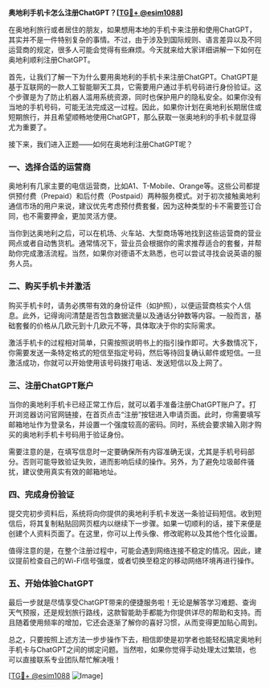 **奥地利手机卡怎么注册ChatGPT？[[TG💪+ @esim1088](https://t.me/s/esim1088)]**

在奥地利旅行或者居住的朋友，如果想用本地的手机卡来注册和使用ChatGPT，其实并不是一件特别复杂的事情。不过，由于涉及到国际规则、语言差异以及不同运营商的规定，很多人可能会觉得有些麻烦。今天就来给大家详细讲解一下如何在奥地利顺利注册ChatGPT。

首先，让我们了解一下为什么要用奥地利的手机卡来注册ChatGPT。ChatGPT是基于互联网的一款人工智能聊天工具，它需要用户通过手机号码进行身份验证。这个步骤是为了防止机器人滥用系统资源，同时也保护用户的隐私安全。如果你没有当地的手机号码，可能无法完成这一过程。因此，如果你计划在奥地利长期居住或短期旅行，并且希望顺畅地使用ChatGPT，那么获取一张奥地利的手机卡就显得尤为重要了。

接下来，我们进入正题——如何在奥地利注册ChatGPT呢？

### 一、选择合适的运营商

奥地利有几家主要的电信运营商，比如A1、T-Mobile、Orange等。这些公司都提供预付费（Prepaid）和后付费（Postpaid）两种服务模式。对于初次接触奥地利通信市场的用户来说，建议优先考虑预付费套餐，因为这种类型的卡不需要签订合同，也不需要押金，更加灵活方便。

当你到达奥地利之后，可以在机场、火车站、大型商场等地找到这些运营商的营业网点或者自动售货机。通常情况下，营业员会根据你的需求推荐适合的套餐，并帮助你完成激活流程。当然，如果你对德语不太熟悉，也可以尝试寻找会说英语的服务人员。

### 二、购买手机卡并激活

购买手机卡时，请务必携带有效的身份证件（如护照），以便运营商核实个人信息。此外，记得询问清楚是否包含数据流量以及通话分钟数等内容。一般而言，基础套餐的价格从几欧元到十几欧元不等，具体取决于你的实际需求。

激活手机卡的过程相对简单，只需按照说明书上的指引操作即可。大多数情况下，你需要发送一条特定格式的短信至指定号码，然后等待回复确认邮件或短信。一旦激活成功，你就可以开始使用该号码拨打电话、发送短信以及上网了。

### 三、注册ChatGPT账户

当你的奥地利手机卡已经正常工作后，就可以着手准备注册ChatGPT账户了。打开浏览器访问官网链接，在首页点击“注册”按钮进入申请页面。此时，你需要填写邮箱地址作为登录名，并设置一个强度较高的密码。同时，系统会要求输入刚才购买的奥地利手机卡号码用于验证身份。

需要注意的是，在填写信息时一定要确保所有内容准确无误，尤其是手机号码部分。否则可能导致验证失败，进而影响后续的操作。另外，为了避免垃圾邮件骚扰，建议使用真实有效的邮箱地址。

### 四、完成身份验证

提交完初步资料后，系统将向你提供的奥地利手机卡发送一条验证码短信。收到短信后，将其复制粘贴回网页框内以继续下一步骤。如果一切顺利的话，接下来便是创建个人资料页面了。在这里，你可以上传头像、修改昵称以及其他个性化设置。

值得注意的是，在整个注册过程中，可能会遇到网络连接不稳定的情况。因此，建议提前检查自己的Wi-Fi信号强度，或者切换至稳定的移动网络环境再进行操作。

### 五、开始体验ChatGPT

最后一步就是尽情享受ChatGPT带来的便捷服务啦！无论是解答学习难题、查询天气预报，还是规划旅行路线，这款智能助手都能为你提供详尽的帮助和支持。而且随着使用频率的增加，它还会逐渐了解你的喜好习惯，从而变得更加贴心周到。

总之，只要按照上述方法一步步操作下去，相信即使是初学者也能轻松搞定奥地利手机卡与ChatGPT之间的绑定问题。当然啦，如果你觉得手动处理太过繁琐，也可以直接联系专业团队帮忙解决哦！

[[TG💪+ @esim1088](https://t.me/s/esim1088) ![Image](https://i.postimg.cc/4NQfJmqS/Snipaste-2025-05-13-00-14-12.png)]